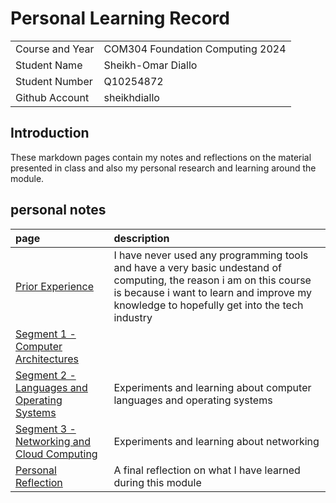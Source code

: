 # Personal Learning Record

|      |      |
|:---- |:---- |
| Course and Year | COM304 Foundation Computing 2024 | 
| Student Name | Sheikh-Omar Diallo |
| Student Number | Q10254872 |
| Github Account |sheikhdiallo|

## Introduction

These markdown pages contain my notes and reflections on the material presented in class and also my personal research and learning around the module.

## personal notes

| page    | description |
|:--------|:------------|
|[Prior Experience](../personal_learning_record/priorExperience.md) |I have never used any programming tools and have a very basic undestand of computing, the reason i am on this course is because i want to learn and improve my knowledge to hopefully get into the tech industry |
|[Segment 1 - Computer Architectures](../personal_learning_record/segment1.md) ||
|[Segment 2 - Languages and Operating Systems](../personal_learning_record/segment2.md) | Experiments and learning about computer languages and operating systems |
|[Segment 3 - Networking and Cloud Computing](../personal_learning_record/segment3.md) |  Experiments and learning about networking |
|[Personal Reflection](../personal_learning_record/personalReflection.md) |A final reflection on what I have learned during this module |



